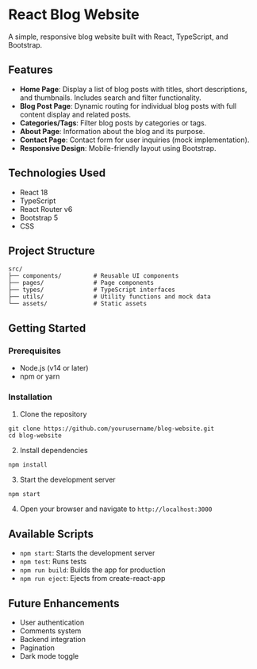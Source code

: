 # React Blog Website

A simple, responsive blog website built with React, TypeScript, and Bootstrap.

## Features

- **Home Page**: Display a list of blog posts with titles, short descriptions, and thumbnails. Includes search and filter functionality.
- **Blog Post Page**: Dynamic routing for individual blog posts with full content display and related posts.
- **Categories/Tags**: Filter blog posts by categories or tags.
- **About Page**: Information about the blog and its purpose.
- **Contact Page**: Contact form for user inquiries (mock implementation).
- **Responsive Design**: Mobile-friendly layout using Bootstrap.

## Technologies Used

- React 18
- TypeScript
- React Router v6
- Bootstrap 5
- CSS

## Project Structure

```
src/
├── components/         # Reusable UI components
├── pages/              # Page components
├── types/              # TypeScript interfaces
├── utils/              # Utility functions and mock data
└── assets/             # Static assets
```

## Getting Started

### Prerequisites

- Node.js (v14 or later)
- npm or yarn

### Installation

1. Clone the repository

```
git clone https://github.com/yourusername/blog-website.git
cd blog-website
```

2. Install dependencies

```
npm install
```

3. Start the development server

```
npm start
```

4. Open your browser and navigate to `http://localhost:3000`

## Available Scripts

- `npm start`: Starts the development server
- `npm test`: Runs tests
- `npm run build`: Builds the app for production
- `npm run eject`: Ejects from create-react-app

## Future Enhancements

- User authentication
- Comments system
- Backend integration
- Pagination
- Dark mode toggle

